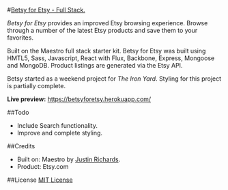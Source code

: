 #[Betsy for Etsy - Full Stack.](https://betsyforetsy.herokuapp.com/)

*Betsy for Etsy* provides an improved Etsy browsing experience. Browse through a number of the latest Etsy products and save them to your favorites.

Built on the Maestro full stack starter kit. Betsy for Etsy was built using HMTL5, Sass, Javascript, React with Flux, Backbone, Express, Mongoose and MongoDB. Product listings are generated via the Etsy API.

Betsy started as a weekend project for *The Iron Yard*. Styling for this project is partially complete.

**Live preview:** https://betsyforetsy.herokuapp.com/

##Todo

* Include Search functionality.
* Improve and complete styling.

##Credits

* Built on: Maestro by [Justin Richards](https://github.com/magentanova/maestro).
* Product: Etsy.com

##License
[MIT License](https://opensource.org/licenses/MIT)